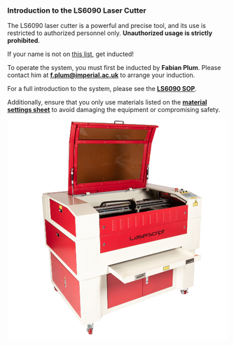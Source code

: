 ### Introduction to the LS6090 Laser Cutter

The LS6090 laser cutter is a powerful and precise tool, and its use is restricted to authorized personnel only. **Unauthorized usage is strictly prohibited**. 

If your name is not on [this list](https://docs.google.com/spreadsheets/d/1MFE98v1uAWj_X6pUiIf47AuMohh3w5HkenKLrgQjtzQ/edit?gid=0#gid=0), get inducted!

To operate the system, you must first be inducted by **Fabian Plum**. Please contact him at **f.plum@imperial.ac.uk** to arrange your induction.

For a full introduction to the system, please see the [**LS6090 SOP**](docs/SOP_LaserCutter_2024.pdf).

Additionally, ensure that you only use materials listed on the [**material settings sheet**](docs/material_settings_sheet.pdf) to avoid damaging the equipment or compromising safety.

![LS6090 Laser Cutter](images/LS6090_open.png)
